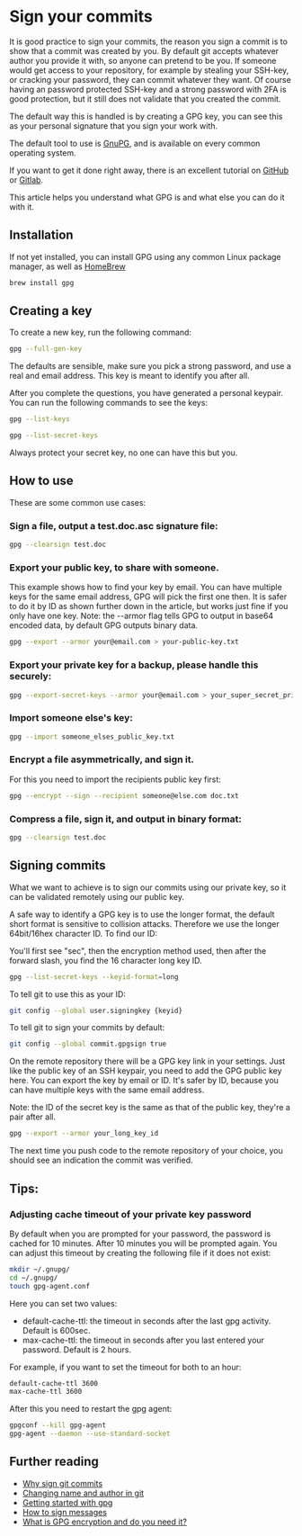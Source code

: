 # Sign your commits

It is good practice to sign your commits, the reason you sign a commit is to show that a commit was created by you.
By default git accepts whatever author you provide it with, so anyone can pretend to be you.
If someone would get access to your repository, for example by stealing your SSH-key, or cracking your password, they can commit whatever they want.
Of course having an password protected SSH-key and a strong password with 2FA is good protection, but it still does not validate that you created the commit.

The default way this is handled is by creating a GPG key, you can see this as your personal signature that you sign your work with.

The default tool to use is [GnuPG](https://www.gnupg.org/), and is available on every common operating system.

If you want to get it done right away, there is an excellent tutorial on [GitHub](https://docs.github.com/en/authentication/managing-commit-signature-verification/adding-a-gpg-key-to-your-github-account) or [Gitlab](https://docs.gitlab.com/ee/user/project/repository/gpg_signed_commits/).

This article helps you understand what GPG is and what else you can do it with it.

## Installation
If not yet installed, you can install GPG using any common Linux package manager, as well as [HomeBrew](https://formulae.brew.sh/formula/gnupg)
```bash
brew install gpg
```

## Creating a key
To create a new key, run the following command:
```bash
gpg --full-gen-key
```
The defaults are sensible, make sure you pick a strong password, and use a real and email address.
This key is meant to identify you after all.

After you complete the questions, you have generated a personal keypair.
You can run the following commands to see the keys:
```bash
gpg --list-keys
```
```bash
gpg --list-secret-keys
```

Always protect your secret key, no one can have this but you.

## How to use
These are some common use cases:

### Sign a file, output a test.doc.asc signature file:
```bash
gpg --clearsign test.doc
```

### Export your public key, to share with someone. 

This example shows how to find your key by email. 
You can have multiple keys for the same email address, GPG will pick the first one then.
It is safer to do it by ID as shown further down in the article, but works just fine if you only have one key.
Note: the --armor flag tells GPG to output in base64 encoded data, by default GPG outputs binary data. 

```bash
gpg --export --armor your@email.com > your-public-key.txt
```

### Export your private key for a backup, please handle this securely:
```bash
gpg --export-secret-keys --armor your@email.com > your_super_secret_private_key.txt
```

### Import someone else's key:
```bash
gpg --import someone_elses_public_key.txt
```

### Encrypt a file asymmetrically, and sign it. 

For this you need to import the recipients public key first:
```bash
gpg --encrypt --sign --recipient someone@else.com doc.txt
```

### Compress a file, sign it, and output in binary format:
```bash
gpg --clearsign test.doc
```

## Signing commits

What we want to achieve is to sign our commits using our private key, so it can be validated remotely using our public key.

A safe way to identify a GPG key is to use the longer format, the default short format is sensitive to collision attacks.
Therefore we use the longer 64bit/16hex character ID. To find our ID:

You'll first see "sec", then the encryption method used, then after the forward slash, you find the 16 character long key ID.
```bash
gpg --list-secret-keys --keyid-format=long
```

To tell git to use this as your ID:
```bash
git config --global user.signingkey {keyid}
```

To tell git to sign your commits by default:
```bash
git config --global commit.gpgsign true
```

On the remote repository there will be a GPG key link in your settings. Just like the public key of an SSH keypair, you need to add the GPG public key here.
You can export the key by email or ID. It's safer by ID, because you can have multiple keys with the same email address.

Note: the ID of the secret key is the same as that of the public key, they're a pair after all.
```bash
gpg --export --armor your_long_key_id
```
The next time you push code to the remote repository of your choice, you should see an indication the commit was verified.

## Tips:

### Adjusting cache timeout of your private key password 
By default when you are prompted for your password, the password is cached for 10 minutes. After 10 minutes you will be prompted again.
You can adjust this timeout by creating the following file if it does not exist:
```bash
mkdir ~/.gnupg/
cd ~/.gnupg/
touch gpg-agent.conf
```

Here you can set two values: 
- default-cache-ttl: the timeout in seconds after the last gpg activity. Default is 600sec.
- max-cache-ttl: the timeout in seconds after you last entered your password. Default is 2 hours.

For example, if you want to set the timeout for both to an hour:
```bash
default-cache-ttl 3600
max-cache-ttl 3600
```

After  this you need to restart the gpg agent:
```bash
gpgconf --kill gpg-agent
gpg-agent --daemon --use-standard-socket
```

## Further reading

- [ Why sign git commits ]( https://withblue.ink/2020/05/17/how-and-why-to-sign-git-commits.html )
- [ Changing name and author in git ]( https://www.git-tower.com/learn/git/faq/change-author-name-email )
- [ Getting started with gpg ]( https://www.redhat.com/sysadmin/getting-started-gpg )
- [ How to sign messages ]( https://www.digitalocean.com/community/tutorials/how-to-use-gpg-to-encrypt-and-sign-messages )
- [ What is GPG encryption and do you need it? ]( https://www.liquidweb.com/kb/is-gpg-still-useful-in-todays-insecure-world/ )
